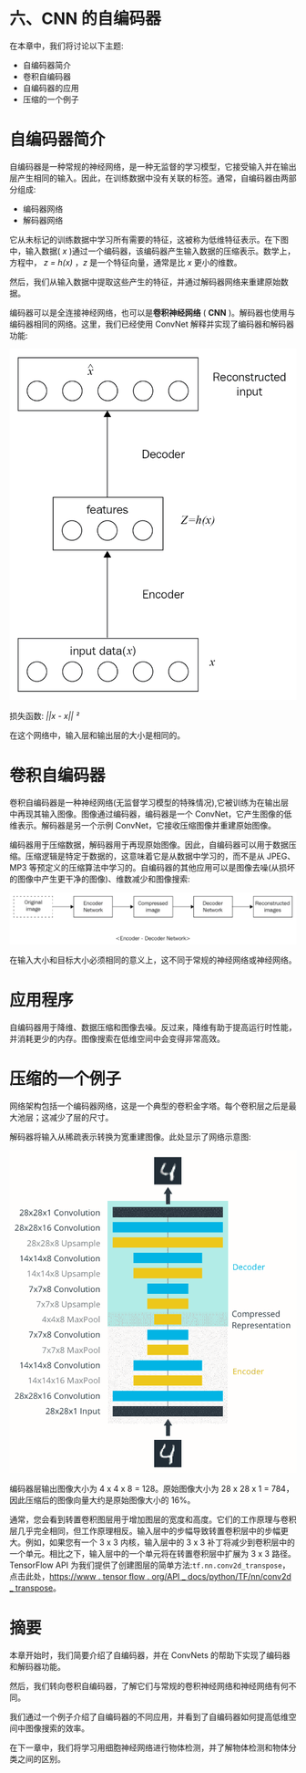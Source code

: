 

# 六、CNN 的自编码器

在本章中，我们将讨论以下主题:

*   自编码器简介
*   卷积自编码器
*   自编码器的应用
*   压缩的一个例子



# 自编码器简介

自编码器是一种常规的神经网络，是一种无监督的学习模型，它接受输入并在输出层产生相同的输入。因此，在训练数据中没有关联的标签。通常，自编码器由两部分组成:

*   编码器网络
*   解码器网络

它从未标记的训练数据中学习所有需要的特征，这被称为低维特征表示。在下图中，输入数据( *x* )通过一个编码器，该编码器产生输入数据的压缩表示。数学上，方程中， *z = h(x)* ，*z* 是一个特征向量，通常是比 *x* 更小的维数。

然后，我们从输入数据中提取这些产生的特征，并通过解码器网络来重建原始数据。

编码器可以是全连接神经网络，也可以是**卷积神经网络** ( **CNN** )。解码器也使用与编码器相同的网络。这里，我们已经使用 ConvNet 解释并实现了编码器和解码器功能:

![](img/7c90369e-7ca4-48a3-b473-30c24faaecd6.png)

损失函数: *||x - x|| ²*

在这个网络中，输入层和输出层的大小是相同的。



# 卷积自编码器

卷积自编码器是一种神经网络(无监督学习模型的特殊情况),它被训练为在输出层中再现其输入图像。图像通过编码器，编码器是一个 ConvNet，它产生图像的低维表示。解码器是另一个示例 ConvNet，它接收压缩图像并重建原始图像。

编码器用于压缩数据，解码器用于再现原始图像。因此，自编码器可以用于数据压缩。压缩逻辑是特定于数据的，这意味着它是从数据中学习的，而不是从 JPEG、MP3 等预定义的压缩算法中学习的。自编码器的其他应用可以是图像去噪(从损坏的图像中产生更干净的图像)、维数减少和图像搜索:

![](img/9a8a64d7-7d61-446e-96ac-808858df19af.png)

在输入大小和目标大小必须相同的意义上，这不同于常规的神经网络或神经网络。



# 应用程序

自编码器用于降维、数据压缩和图像去噪。反过来，降维有助于提高运行时性能，并消耗更少的内存。图像搜索在低维空间中会变得非常高效。



# 压缩的一个例子

网络架构包括一个编码器网络，这是一个典型的卷积金字塔。每个卷积层之后是最大池层；这减少了层的尺寸。

解码器将输入从稀疏表示转换为宽重建图像。此处显示了网络示意图:

![](img/6c58f5c9-4f78-423e-a375-4e94c7b5a9e3.png)

编码器层输出图像大小为 4 x 4 x 8 = 128。原始图像大小为 28 x 28 x 1 = 784，因此压缩后的图像向量大约是原始图像大小的 16%。

通常，您会看到转置卷积图层用于增加图层的宽度和高度。它们的工作原理与卷积层几乎完全相同，但工作原理相反。输入层中的步幅导致转置卷积层中的步幅更大。例如，如果您有一个 3 x 3 内核，输入层中的 3 x 3 补丁将减少到卷积层中的一个单元。相比之下，输入层中的一个单元将在转置卷积层中扩展为 3 x 3 路径。TensorFlow API 为我们提供了创建图层的简单方法:`tf.nn.conv2d_transpose`，点击此处，[https://www . tensor flow . org/API _ docs/python/TF/nn/conv2d _ transpose](https://www.tensorflow.org/api_docs/python/tf/nn/conv2d_transpose)。



# 摘要

本章开始时，我们简要介绍了自编码器，并在 ConvNets 的帮助下实现了编码器和解码器功能。

然后，我们转向卷积自编码器，了解它们与常规的卷积神经网络和神经网络有何不同。

我们通过一个例子介绍了自编码器的不同应用，并看到了自编码器如何提高低维空间中图像搜索的效率。

在下一章中，我们将学习用细胞神经网络进行物体检测，并了解物体检测和物体分类之间的区别。